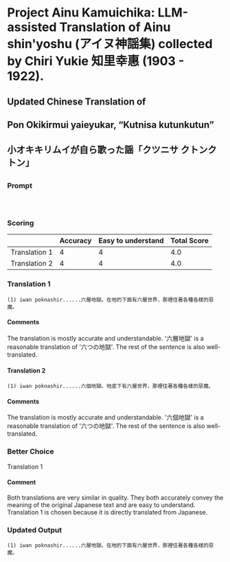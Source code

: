 # Project Ainu Kamuichika: LLM-assisted Translation of Ainu shin'yoshu (アイヌ神謡集) collected by Chiri Yukie 知里幸惠 (1903 - 1922).

## Updated Chinese Translation of

## Pon Okikirmui yaieyukar, “Kutnisa kutunkutun” 
## 小オキキリムイが自ら歌った謡「クツニサ クトンクトン」
##  

### Prompt 
```



```

### Scoring

|               | Accuracy | Easy to understand |  Total Score |
| ------------- | -------- | ------------------ | ------------ | 
| Translation 1 | 4 | 4 |  4.0 |
| Translation 2 | 4 | 4 |  4.0 |

### Translation 1
```
(1) iwan poknashir......六層地獄。在地的下面有六層世界，那裡住著各種各樣的惡魔。
```
#### Comments
The translation is mostly accurate and understandable. '六層地獄' is a reasonable translation of '六つの地獄'. The rest of the sentence is also well-translated.

#### Translation 2
```
(1) iwan poknashir......六個地獄。地底下有六層世界，那裡住著各種各樣的惡魔。
```
#### Comments
The translation is mostly accurate and understandable. '六個地獄' is a reasonable translation of '六つの地獄'. The rest of the sentence is also well-translated.

### Better Choice
Translation 1
#### Comment
Both translations are very similar in quality. They both accurately convey the meaning of the original Japanese text and are easy to understand. Translation 1 is chosen because it is directly translated from Japanese.

### Updated Output
```
(1) iwan poknashir......六層地獄。在地的下面有六層世界，那裡住著各種各樣的惡魔。
```

